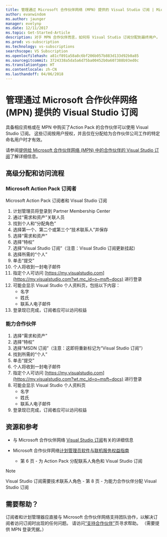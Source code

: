 ```yaml
---
title: 管理通过 Microsoft 合作伙伴网络 (MPN) 提供的 Visual Studio 订阅 | Microsoft Docs
author: evanwindom
ms.author: jaunger
manager: evelynp
ms.date: 12/11/2017
ms.topic: Get-Started-Article
description: 对于 MPN 合作伙伴而言，如何将 Visual Studio 订阅分配到最终用户。
ms.prod: vs-subscription
ms.technology: vs-subscriptions
searchscope: VS Subscription
ms.openlocfilehash: a81cf891a58a8c6bf206b057b883d133d92b0a85
ms.sourcegitcommit: 3724338a5da5a6d75ba00452b0a607388b93ed0c
ms.translationtype: HT
ms.contentlocale: zh-CN
ms.lasthandoff: 04/06/2018
---
```

# <a name="managing-visual-studio-subscriptions-offered-through-the-microsoft-partner-network-mpn"></a>管理通过 Microsoft 合作伙伴网络 (MPN) 提供的 Visual Studio 订阅

具备相应资格或在 MPN 中购买了Action Pack 的合作伙伴可以使用 Visual Studio 订阅。 这些订阅按用户授权，并且仅在分配给为合作伙伴公司工作的特定命名用户时才有效。

请参阅[提供给 Microsoft 合作伙伴网络 (MPN) 中的合作伙伴的 Visual Studio 订阅](program-mpn.md)了解详细信息。

## <a name="high-level-assignment-and-access-flow"></a>高级分配和访问流程

### <a name="microsoft-action-pack-subscribers"></a>Microsoft Action Pack 订阅者
Microsoft Action Pack 订阅者和 Visual Studio 订阅

1. 计划管理员将登录到 Partner Membership Center
2. 通过“需求和资产”关联人员
3. 找到个人和“分配角色”
4. 选择第一个、第二个或第三个“技术联系人”并保存
5. 选择“需求和资产”
6. 选择“特权”
7. 选择“Visual Studio 订阅”（注意：Visual Studio 订阅更新挂起）
8. 选择所需的“个人”
9. 单击“提交”
10. 个人将收到一封电子邮件
11. 指定个人可访问 [https://my.visualstudio.com](https://my.visualstudio.com?wt.mc_id=o~msft~docs) 进行登录
12. 可能会显示 Visual Studio 个人资料页，包括以下内容：
    - 名字
    - 姓氏
    - 联系人电子邮件
13. 登录现已完成，订阅者应可以访问权益


### <a name="competency-partners"></a>能力合作伙伴
1. 选择“需求和资产”
2. 选择“特权”
3. 选择“MSDN 订阅”（注意：这即将重新标记为“Visual Studio 订阅”）
4. 找到所需的“个人”
5. 单击“提交”
6. 个人将收到一封电子邮件
7. 指定个人可访问 [https://my.visualstudio.com](https://my.visualstudio.com?wt.mc_id=o~msft~docs) 进行登录
8. 可能会显示 Visual Studio 个人资料页
    - 名字
    - 姓氏
    - 联系人电子邮件
9. 登录现已完成，订阅者应可以访问权益

## <a name="resources-and-references"></a>资源和参考

- 与 Microsoft 合作伙伴网络 [Visual Studio 订阅](https://partner.microsoft.com/membership/msdn-subscriptions)有关的详细信息

- Microsoft 合作伙伴网络[计划管理员软件与联机服务权益指南](https://assets.microsoft.com/Program-Administrator-Guide-to-Software-and-Online-Services-Benefits_1.pdf)
    - 第 6 页 - 为 Action Pack 分配联系人角色和 Visual Studio 订阅

> [!NOTE]
> Visual Studio 订阅需要技术联系人角色
    - 第 8 页 - 为能力合作伙伴分配 Visual Studio 订阅

## <a name="need-help"></a>需要帮助？
订阅者和计划管理器应直接与 Microsoft 合作伙伴网络支持团队协作，以解决订阅者访问订阅时出现的任何问题。 请访问[“支持合作伙伴”](https://partner.microsoft.com/support)页寻求帮助。 （需要提供 MPN 登录凭据。）
